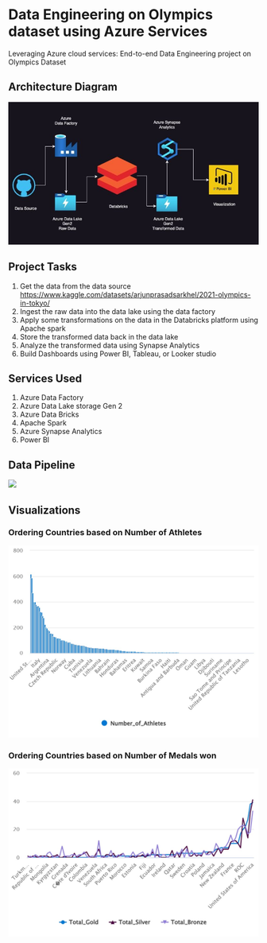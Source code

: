 # Data Engineering on Olympics dataset using Azure Services
Leveraging Azure cloud services: End-to-end Data Engineering project on Olympics Dataset

## Architecture Diagram
<img src="img/Architecture.jpeg">

## Project Tasks
1.	Get the data from the data source 
https://www.kaggle.com/datasets/arjunprasadsarkhel/2021-olympics-in-tokyo/
2.	Ingest the raw data into the data lake using the data factory 
3.	Apply some transformations on the data in the Databricks platform using Apache spark
4.	Store the transformed data back in the data lake 
5.	Analyze the transformed data using Synapse Analytics 
6.	Build Dashboards using Power BI, Tableau, or Looker studio

## Services Used
1. Azure Data Factory
2. Azure Data Lake storage Gen 2
3. Azure Data Bricks
4. Apache Spark
5. Azure Synapse Analytics
6. Power BI

## Data Pipeline
<img src="img/Data_pipeline.jpeg">

## Visualizations
### Ordering Countries based on Number of Athletes
<img src="img/Countries-Number_Of_Athletes.jpeg">

### Ordering Countries based on Number of Medals won
<img src="img/Countries_Medals.jpeg">
